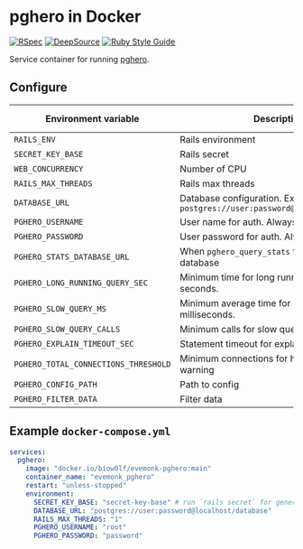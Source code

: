# pghero in Docker

[![RSpec](https://github.com/evemonk/pghero/actions/workflows/rspec.yml/badge.svg)](https://github.com/evemonk/pghero/actions/workflows/rspec.yml)
[![DeepSource](https://static.deepsource.io/deepsource-badge-light-mini.svg)](https://deepsource.io/gh/evemonk/pghero/?ref=repository-badge)
[![Ruby Style Guide](https://img.shields.io/badge/code_style-standard-brightgreen.svg)](https://github.com/standardrb/standard)

Service container for running [pghero](https://github.com/ankane/pghero).

## Configure

| Environment variable                 | Description                                                                    | Default             | Default in container |
|--------------------------------------|--------------------------------------------------------------------------------|---------------------|----------------------|
| `RAILS_ENV`                          | Rails environment                                                              | `development`       | `production`         |
| `SECRET_KEY_BASE`                    | Rails secret                                                                   | not set             | not set              |
| `WEB_CONCURRENCY`                    | Number of CPU                                                                  | not set             | not set              |
| `RAILS_MAX_THREADS`                  | Rails max threads                                                              | `3`                 | as default           |
| `DATABASE_URL`                       | Database configuration. Example: `postgres://user:password@localhost/database` | not set             | not set              |
| `PGHERO_USERNAME`                    | User name for auth. Always set!                                                | not set             | not set              |
| `PGHERO_PASSWORD`                    | User password for auth. Always set!                                            | not set             | not set              |
| `PGHERO_STATS_DATABASE_URL`          | When `pghero_query_stats` table in another database                            | not set             | not set              |
| `PGHERO_LONG_RUNNING_QUERY_SEC`      | Minimum time for long running queries. In seconds.                             | `60`                | as default           |
| `PGHERO_SLOW_QUERY_MS`               | Minimum average time for slow queries. In milliseconds.                        | `20`                | as default           |
| `PGHERO_SLOW_QUERY_CALLS`            | Minimum calls for slow queries                                                 | `100`               | as default           |
| `PGHERO_EXPLAIN_TIMEOUT_SEC`         | Statement timeout for explain. In seconds.                                     | `10`                | as default           |
| `PGHERO_TOTAL_CONNECTIONS_THRESHOLD` | Minimum connections for high connections warning                               | `500`               | as default           |
| `PGHERO_CONFIG_PATH`                 | Path to config                                                                 | `config/pghero.yml` | as default           |
| `PGHERO_FILTER_DATA`                 | Filter data                                                                    | not set             | as default           |

## Example `docker-compose.yml`

```yaml
services:
  pghero:
    image: "docker.io/biow0lf/evemonk-pghero:main"
    container_name: "evemonk_pghero"
    restart: "unless-stopped"
    environment:
      SECRET_KEY_BASE: "secret-key-base" # run `rails secret` for generate new
      DATABASE_URL: "postgres://user:password@localhost/database"
      RAILS_MAX_THREADS: "1"
      PGHERO_USERNAME: "root"
      PGHERO_PASSWORD: "password"
```
